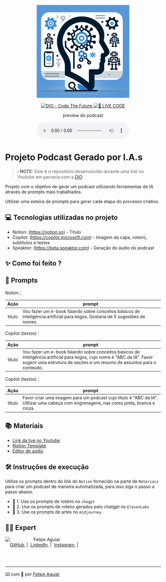 <p align="center">
<img 
    src="imagem capa.png"
    width="300"
/>
</p>

<p align="center">
<a href="https://dio.me/">
    <img 
        src="https://img.shields.io/badge/DIO-Code_The_Future-28DA77?logo=youtube" 
        alt="DIO - Code The Future">
</a>
<a href="https://dio.me/">
<img 
    src="https://img.shields.io/badge/🔴_LIVE_CODE-FF5E72" 
    alt="🔴 LIVE CODE">
</a>
</p>

<p align="center">
    preview do podcast
</p>

<div align="center">
    <audio src="output/podcast_editado.MP3" controls title="Podcast editado"></audio>
</div>

# Projeto Podcast Gerado por I.A.s


 > ℹ️ **NOTE:** Este é o repositório desenvolvido durante uma live no Youtube em parceria com a [DIO](https://dio.me)

Projeto com o objetivo de gerar um podcast utilizando ferramentas de IA através de prompts mais trabalhados.

Utilizer uma esteira de prompts para gerar cada etapa do processo criativo.

## 💻 Tecnologias utilizadas no projeto

- Notion: (https://notion.so) - Título
- Copilot: (https://copilot.microsoft.com) - Imagem da capa, roteiro, subtítulos e textos
- Speaktor: (https://beta.speaktor.com) - Geração do áudio do podcast

## ✨ Como foi feito ?

## 🧠 Prompts

Notion：

|   Ação   | prompt                                                                                                                                                                                                                                                                         |
| :------: | ------------------------------------------------------------------------------------------------------------------------------------------------------------------------------------------------------------------------------------------------------------------------------ |
|  título  | Vou fazer um e-book falando sobre conceitos básicos de inteligência artificial para leigos. Gostaria de 5 sugestões de nomes.                                                        |

Copilot (textos)：

|   Ação   | prompt                                                                                                                                                                                                                                                                         |
| :------: | ------------------------------------------------------------------------------------------------------------------------------------------------------------------------------------------------------------------------------------------------------------------------------ |
|  título  | Vou fazer um e-book falando sobre conceitos básicos de inteligência artificial para leigos, cujo nome é "ABC da IA". Favor sugerir uma estrutura de seções e um resumo de assuntos para o conteúdo.

Copilot (textos)：

|   Ação   | prompt                                                                                                                                                                                                                                                                         |
| :------: | ------------------------------------------------------------------------------------------------------------------------------------------------------------------------------------------------------------------------------------------------------------------------------ |
|  título  | Favor criar uma imagem para um podcast cujo título é "ABC da IA". Utilizar uma cabeça com engrenagens, nas cores preta, branca e cinza.


## 📚 Materiais

- [Link da live no Youtube](https://www.youtube.com)
- [Notion Template](https://helpful-jump-17b.notion.site/PAS-Podcast-AI-Studio-210489e15d7a4a73b743bb159e45d06f?pvs=4)
- [Editor de aúdio](https://www.capcut.com/editor?from_page=landing_page&__action_from=picture_V%C3%ADdeos%20profissionais%20em%20minutos,%20n%C3%A3o%20em%20horas.)


## 🛠️ Instruções de execução

Utilize os prompts dentro do link do `Notion` fornecido na parte de `Materiais` para criar um podcast de maneira automatizada, para isso siga o passo a passo abaixo.

- 🤖 1. Use os prompts de roteiro no `chagpt`
- 🤖 2. Use os prompts de roteiro gerados pelo chatgpt no  `ElevenLabs`
- 🤖 3. Use os prompts de artes no `midjourney`

## 👨‍💻 Expert

<p>
    <img 
      align=left 
      margin=10 
      width=80 
      src="https://avatars.githubusercontent.com/u/37452836?v=4"
    />
    <p>&nbsp&nbsp&nbspFelipe Aguiar<br>
    &nbsp&nbsp&nbsp
    <a 
        href="https://github.com/felipeAguiarCode">
        GitHub
    </a>
    &nbsp;|&nbsp;
    <a 
        href="www.linkedin.com/in/felipe-exe">
        LinkedIn
    </a>
    &nbsp;|&nbsp;
    <a 
        href="https://www.instagram.com/felipeaguiar.exe/">
        Instagram
    </a>
    &nbsp;|&nbsp;</p>
</p>
<br/><br/>
<p>

---

⌨️ com 💜 por [Felipe Aguiar](https://github.com/felipeAguiarCode)
